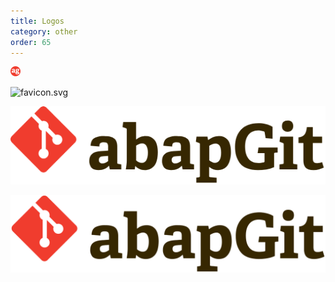 ```yaml
---
title: Logos
category: other
order: 65
---
```


![favicon.png](img/favicon.png)

![favicon.svg](img/favicon.svg)

![logo.png](img/logo.png)

![logo.svg](img/logo.svg)